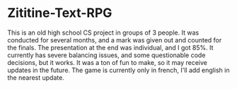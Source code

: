 # Zititine-Text-RPG
This is an old high school CS project in groups of 3 people.
It was conducted for several months, and a mark was given out and counted for the finals.
The presentation at the end was individual, and I got 85%.
It currently has severe balancing issues, and some questionable code decisions, but it works.
It was a ton of fun to make, so it may receive updates in the future.
The game is currently only in french, I'll add english in the nearest update.
